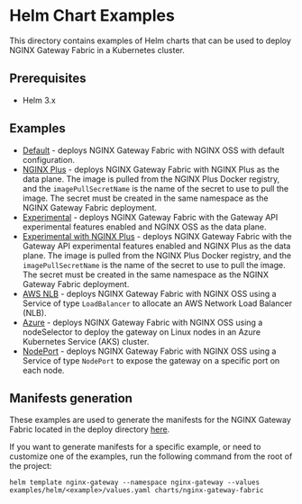 # Helm Chart Examples

This directory contains examples of Helm charts that can be used to deploy NGINX Gateway Fabric in a Kubernetes cluster.

## Prerequisites

- Helm 3.x

## Examples

- [Default](./default) - deploys NGINX Gateway Fabric with NGINX OSS with default configuration.
- [NGINX Plus](./nginx-plus) - deploys NGINX Gateway Fabric with NGINX Plus as the data plane. The image is pulled from the
  NGINX Plus Docker registry, and the `imagePullSecretName` is the name of the secret to use to pull the image.
  The secret must be created in the same namespace as the NGINX Gateway Fabric deployment.
- [Experimental](./experimental) - deploys NGINX Gateway Fabric with the Gateway API experimental features enabled and NGINX OSS as the data plane.
- [Experimental with NGINX Plus](./experimental-nginx-plus) - deploys NGINX Gateway Fabric with the Gateway API experimental features enabled and NGINX Plus as the data plane. The image is pulled from the NGINX Plus Docker registry, and the `imagePullSecretName` is the name of the secret to use to pull the image. The secret must be created in the same namespace as the NGINX Gateway Fabric deployment.
- [AWS NLB](./aws-nlb) - deploys NGINX Gateway Fabric with NGINX OSS using a Service of type `LoadBalancer` to allocate an AWS Network Load Balancer (NLB).
- [Azure](./azure) - deploys NGINX Gateway Fabric with NGINX OSS using a nodeSelector to deploy the gateway on Linux nodes in an Azure Kubernetes Service (AKS) cluster.
- [NodePort](./nodeport) - deploys NGINX Gateway Fabric with NGINX OSS using a Service of type `NodePort` to expose the gateway on a specific port on each node.

## Manifests generation

These examples are used to generate the manifests for the NGINX Gateway Fabric located in the deploy directory [here](../../deploy).

If you want to generate manifests for a specific example, or need to customize one of the examples, run the following
command from the root of the project:

```shell
helm template nginx-gateway --namespace nginx-gateway --values examples/helm/<example>/values.yaml charts/nginx-gateway-fabric
```
